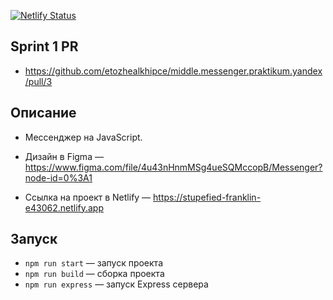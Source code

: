 [![Netlify Status](https://api.netlify.com/api/v1/badges/724e793a-213c-442e-b94d-65fc4a27d4fa/deploy-status)](https://app.netlify.com/sites/stupefied-franklin-e43062/deploys)

## Sprint 1 PR

- https://github.com/etozhealkhipce/middle.messenger.praktikum.yandex/pull/3

## Описание

- Мессенджер на JavaScript.

- Дизайн в Figma — https://www.figma.com/file/4u43nHnmMSg4ueSQMccopB/Messenger?node-id=0%3A1

- Ссылка на проект в Netlify — https://stupefied-franklin-e43062.netlify.app

## Запуск

- `npm run start` — запуск проекта
- `npm run build` — сборка проекта
- `npm run express` — запуск Express сервера
